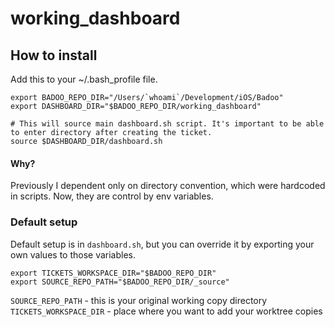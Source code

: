 # working_dashboard

## How to install

Add this to your ~/.bash_profile file.

```
export BADOO_REPO_DIR="/Users/`whoami`/Development/iOS/Badoo"
export DASHBOARD_DIR="$BADOO_REPO_DIR/working_dashboard"

# This will source main dashboard.sh script. It's important to be able to enter directory after creating the ticket.
source $DASHBOARD_DIR/dashboard.sh
```

#### Why?

Previously I dependent only on directory convention, which were hardcoded in scripts. Now, they are control by env variables.

### Default setup

Default setup is in `dashboard.sh`, but you can override it by exporting your own values to those variables.

```
export TICKETS_WORKSPACE_DIR="$BADOO_REPO_DIR"
export SOURCE_REPO_PATH="$BADOO_REPO_DIR/_source"
```

`SOURCE_REPO_PATH` - this is your original working copy directory
`TICKETS_WORKSPACE_DIR` - place where you want to add your worktree copies
